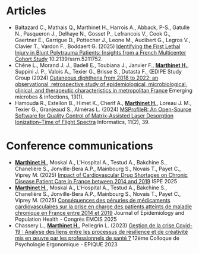 # Articles
  * Baltazard C., Mathais Q., Marthinet H., Harrois A.,  Abback, P-S., Gatulle N., Pasqueron J., Delhaye N., Gosset P., Lefrancois V., Cook G., Gaertner E., Garrigue D., Pottecher J., Leone M., Audibert G., Legros V., Clavier T., Vardon F., Boddaert G. (2025) [Identifying the First Lethal Injury in Blunt Polytrauma Patients: Insights from a French Multicenter Cohort Study](https://www.researchgate.net/publication/390676748_Identifying_the_First_Lethal_Injury_in_Blunt_Polytrauma_Patients_Insights_from_a_French_Multicenter_Cohort_Study) 10.2139/ssrn.5211752. 
  * Chêne L., Morand J. J., Badell E., Toubiana J., Janvier F., <ins>**Marthinet H.**</ins>, Suppini J. P., Valois A., Texier G., Brisse S., Dutasta F., ŒDIPE Study Group (2024) [Cutaneous diphtheria from 2018 to 2022: an observational, retrospective study of epidemiological, microbiological, clinical, and therapeutic characteristics in metropolitan France](https://doi.org/10.1080/22221751.2024.2408324)
 Emerging microbes & infections, 13(1).
  * Hamouda R., Estellon B., Himet K., Cherif A., <ins>**Marthinet H.**</ins>, Loreau J. M., Texier G., Granjeaud S., Alméras L. (2024) [MSProfileR: An Open-Source Software for Quality Control of Matrix-Assisted Laser Desorption Ionization–Time of Flight Spectra](https://doi.org/10.3390/informatics11020039) Informatics, 11(2), 39.
    
# Conference communications

  * <ins>**Marthinet H.**</ins>, Moskal A., L'Hospital A., Testud A., Bakchine S., Chanelière S., Jonville-Bera A.P., Mainbourg S., Novais T., Payet C., Viprey M. (2025) [Impact of Cardiovascular Drug Shortages on Chronic Disease Patient Care in France between 2014 and 2019](https://2025ispe.eventscribe.net/fsPopup.asp?efp=Tk1LT0NQWksyNTAwMQ&PresenterID=2169855&rnd=3.115445E-02&mode=presenterinfo) ISPE 2025
  * <ins>**Marthinet H.**</ins>, Moskal A., L'Hospital A., Testud A., Bakchine S., Chanelière S., Jonville-Bera A.P., Mainbourg S., Novais T., Payet C., Viprey M. (2025) [Conséquences des pénuries de médicaments cardiovasculaires sur la prise en charge des patients atteints de maladie chronique en France entre 2014 et 2019](https://www.sciencedirect.com/science/article/pii/S2950433325000230) Journal of Epidemiology and Population Health - Congrès EMOIS 2025
  * Chassery L., <ins>**Marthinet H.**</ins>, Pellegrin L. (2023) [Gestion de la crise Covid-19 : Analyse des liens entre les processus de résilience et de créativité mis en œuvre par 
les professionnels de santé ?](https://www.researchgate.net/publication/380185949_Gestion_de_la_crise_Covid-19_Analyse_des_liens_entre_les_processus_de_resilience_et_de_creativite_mis_en_oeuvre_par_les_professionnels_de_sante) 12ème Colloque de Psychologie Ergonomique - EPIQUE 2023


